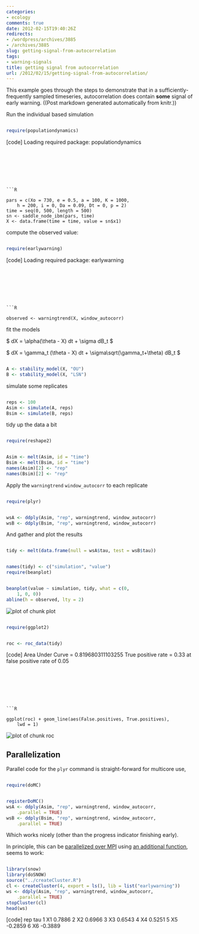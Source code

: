```yaml
---
categories:
- ecology
comments: true
date: 2012-02-15T19:40:26Z
redirects:
- /wordpress/archives/3885
- /archives/3885
slug: getting-signal-from-autocorrelation
tags:
- warning-signals
title: getting signal from autocorrelation
url: /2012/02/15/getting-signal-from-autocorrelation/
---
```


This example goes through the steps to demonstrate that in a sufficiently-frequently sampled timeseries, autocorrelation does contain **some** signal of early warning.  ((Post markdown generated automatically from knitr.))

Run the individual based simulation




```R

require(populationdynamics)

```






[code]
Loading required package: populationdynamics

```







```R

pars = c(Xo = 730, e = 0.5, a = 100, K = 1000, 
    h = 200, i = 0, Da = 0.09, Dt = 0, p = 2)
time = seq(0, 500, length = 500)
sn <- saddle_node_ibm(pars, time)
X <- data.frame(time = time, value = sn$x1)

```




compute the observed value:




```R

require(earlywarning)

```






[code]
Loading required package: earlywarning

```







```R

observed <- warningtrend(X, window_autocorr)

```




fit the models

$ dX = \alpha(\theta - X) dt + \sigma dB_t $

$ dX = \gamma_t (\theta - X) dt + \sigma\sqrt(\gamma_t+\theta) dB_t $




```R

A <- stability_model(X, "OU")
B <- stability_model(X, "LSN")

```




simulate some replicates




```R

reps <- 100
Asim <- simulate(A, reps)
Bsim <- simulate(B, reps)

```




tidy up the data a bit




```R

require(reshape2)

```







```R

Asim <- melt(Asim, id = "time")
Bsim <- melt(Bsim, id = "time")
names(Asim)[2] <- "rep"
names(Bsim)[2] <- "rep"

```




Apply the `warningtrend` `window_autocorr` to each replicate




```R

require(plyr)

```







```R

wsA <- ddply(Asim, "rep", warningtrend, window_autocorr)
wsB <- ddply(Bsim, "rep", warningtrend, window_autocorr)

```




And gather and plot the results




```R

tidy <- melt(data.frame(null = wsA$tau, test = wsB$tau))

```







```R

names(tidy) <- c("simulation", "value")
require(beanplot)

```







```R

beanplot(value ~ simulation, tidy, what = c(0, 
    1, 0, 0))
abline(h = observed, lty = 2)

```




![plot of chunk plot](https://github.com/cboettig/earlywarning/wiki/plot.png)




```R

require(ggplot2)

```







```R

roc <- roc_data(tidy)

```






[code]
Area Under Curve =  0.819680311103255
True positive rate =  0.33 at false positive rate of 0.05

```







```R

ggplot(roc) + geom_line(aes(False.positives, True.positives), 
    lwd = 1)

```




![plot of chunk roc](https://github.com/cboettig/earlywarning/wiki/roc.png)



## Parallelization



Parallel code for the `plyr` command is straight-forward for multicore use,




```R

require(doMC)

```







```R

registerDoMC()
wsA <- ddply(Asim, "rep", warningtrend, window_autocorr, 
    .parallel = TRUE)
wsB <- ddply(Bsim, "rep", warningtrend, window_autocorr, 
    .parallel = TRUE)

```




Which works nicely (other than the progress indicator finishing early).



In principle, this can be [parallelized over MPI](http://stackoverflow.com/questions/5559287/how-do-i-make-dosmp-play-nicely-with-plyr) using 
[an additional function](http://www.numbertheory.nl/2011/11/14/parallelization-using-plyr-loading-objects-and-packages-into-worker-nodes/), seems to work:






```R

library(snow)
library(doSNOW)
source("../createCluster.R")
cl <- createCluster(4, export = ls(), lib = list("earlywarning"))
ws <- ddply(Asim, "rep", warningtrend, window_autocorr, 
    .parallel = TRUE)
stopCluster(cl)
head(ws)

```






[code]
  rep     tau
1  X1  0.7886
2  X2  0.6966
3  X3  0.6543
4  X4  0.5251
5  X5 -0.2859
6  X6 -0.3889

```




